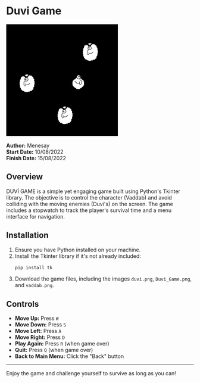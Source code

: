 # Duvi Game
![Alt text](https://github.com/Menesay/Duvi_Game/blob/main/Python/Duvi_Game.png?raw=true "main")

**Author:** Menesay  
**Start Date:** 10/08/2022  
**Finish Date:** 15/08/2022

## Overview

DUVİ GAME is a simple yet engaging game built using Python's Tkinter library. The objective is to control the character (Vaddab) and avoid colliding with the moving enemies (Duvi's) on the screen. The game includes a stopwatch to track the player's survival time and a menu interface for navigation.

## Installation

1. Ensure you have Python installed on your machine.
2. Install the Tkinter library if it's not already included:
   ```sh
   pip install tk
   ```
3. Download the game files, including the images `duvi.png`, `Duvi_Game.png`, and `vaddab.png`.

## Controls

- **Move Up:** Press `W`
- **Move Down:** Press `S`
- **Move Left:** Press `A`
- **Move Right:** Press `D`
- **Play Again:** Press `R` (when game over)
- **Quit:** Press `Q` (when game over)
- **Back to Main Menu:** Click the "Back" button

---

Enjoy the game and challenge yourself to survive as long as you can!
